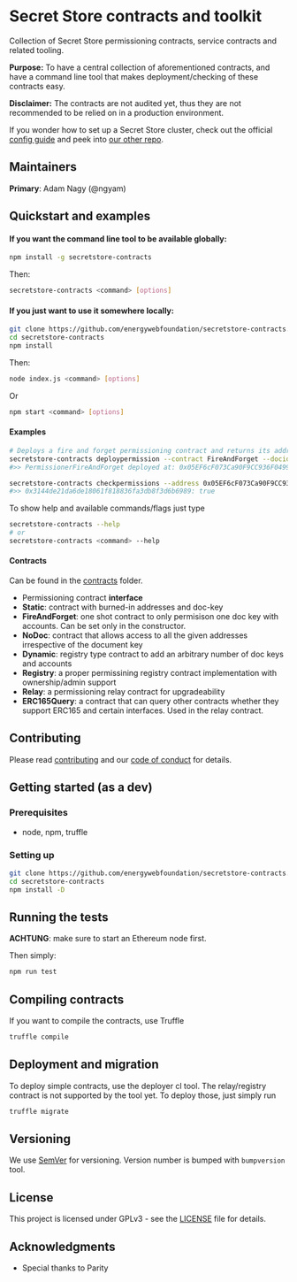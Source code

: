 # Secret Store contracts and toolkit
Collection of Secret Store permissioning contracts, service contracts and related tooling.

**Purpose:** To have a central collection of aforementioned contracts, and have a command line tool that makes deployment/checking of these contracts easy.

**Disclaimer:** The contracts are not audited yet, thus they are not recommended to be relied on in a production environment.

If you wonder how to set up a Secret Store cluster, check out the official [config guide](https://wiki.parity.io/Secret-Store-Configuration) and peek into [our other repo](https://github.com/energywebfoundation/local-tobalaba-ss-cluster).

## Maintainers

**Primary**: Adam Nagy (@ngyam)

## Quickstart and examples

#### If you want the command line tool to be available globally:
```bash
npm install -g secretstore-contracts
```
Then:
```bash
secretstore-contracts <command> [options]
```

#### If you just want to use it somewhere locally:
```bash
git clone https://github.com/energywebfoundation/secretstore-contracts.git
cd secretstore-contracts
npm install
```
Then:
```bash
node index.js <command> [options]
```
Or
```bash
npm start <command> [options]
```

#### Examples
```bash
# Deploys a fire and forget permissioning contract and returns its address
secretstore-contracts deploypermission --contract FireAndForget --docid 0xfefefefe --accounts 0x3144de21da6de18061f818836fa3db8f3d6b6989
#>> PermissionerFireAndForget deployed at: 0x05EF6cF073Ca90F9CC936F049934B27F75D7ea89

secretstore-contracts checkpermissions --address 0x05EF6cF073Ca90F9CC936F049934B27F75D7ea89 --docid 0xfefefefe --accounts 0x3144de21da6de18061f818836fa3db8f3d6b6989
#>> 0x3144de21da6de18061f818836fa3db8f3d6b6989: true
```

To show help and available commands/flags just type

```bash
secretstore-contracts --help
# or
secretstore-contracts <command> --help
```


#### Contracts
Can be found in the [contracts](contracts) folder.
 - Permissioning contract **interface**
 - **Static**: contract with burned-in addresses and doc-key
 - **FireAndForget**: one shot contract to only permisison one doc key with accounts. Can be set only in the constructor.
 - **NoDoc**: contract that allows access to all the given addresses irrespective of the document key
 - **Dynamic**: registry type contract to add an arbitrary number of doc keys and accounts
 - **Registry**: a proper permissining registry contract implementation with ownership/admin support
 - **Relay**: a permissioning relay contract for upgradeability
 - **ERC165Query**: a contract that can query other contracts whether they support ERC165 and certain interfaces. Used in the relay contract.


## Contributing

Please read [contributing](./CONTRIBUTING.md) and our [code of conduct](./CODE_OF_CONDUCT.md) for details.

## Getting started (as a dev)

### Prerequisites

 - node, npm, truffle

### Setting up

```bash
git clone https://github.com/energywebfoundation/secretstore-contracts.git
cd secretstore-contracts
npm install -D
```

## Running the tests

**ACHTUNG**: make sure to start an Ethereum node first.

Then simply:

```bash
npm run test
```

## Compiling contracts
If you want to compile the contracts, use Truffle
```bash
truffle compile
```

## Deployment and migration

To deploy simple contracts, use the deployer cl tool. The relay/registry contract is not supported by the tool yet. To deploy those, just simply run

```bash
truffle migrate
```

## Versioning

We use [SemVer](http://semver.org/) for versioning. Version number is bumped with `bumpversion` tool.

## License

This project is licensed under GPLv3 - see the [LICENSE](./LICENSE) file for details.

## Acknowledgments

* Special thanks to Parity